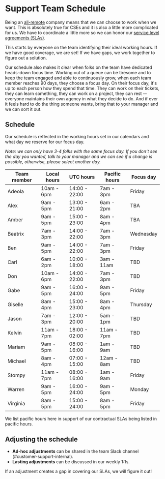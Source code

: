 # Support Team Schedule

Being an [all-remote](https://about.sourcegraph.com/handbook/company/remote) company means that we can choose to work when we want. This is absolutely true for CSEs and it is also a little more complicated for us. We have to coordinate a little more so we can honor our [service level agreements (SLAs)](../support/index.md#our-service-level-agreements-slas).

This starts by everyone on the team identifying their ideal working hours. If we have good coverage, we are set! If we have gaps, we work together to figure out a solution.

Our schedule also makes it clear when folks on the team have dedicated heads-down focus time. Working out of a queue can be tiresome and to keep the team engaged and able to continuously grow, when each team member reaches 90 days, they choose a focus day. On their focus day, it's up to each person how they spend that time. They can work on their tickets, they can learn something, they can work on a project, they can rest -- everyone maintains their own agency in what they decide to do. And if ever it feels hard to do the thing someone wants, bring that to your manager and we can sort it out.

## Schedule

Our schedule is reflected in the working hours set in our calendars and what day we reserve for our focus day.

_Note: we can only have 3-4 folks with the same focus day. If you don't see the day you wanted, talk to your manager and we can see if a change is possible, otherwise, please select another day._

| Team member | Local hours | UTC hours     | Pacific hours | Focus day |
| ----------- | ----------- | ------------- | ------------- | --------- |
| Adeola      | 10am - 6pm  | 14:00 - 22:00 | 7am - 3pm     | Friday    |
| Alex        | 9am - 5pm   | 13:00 - 21:00 | 6am - 2pm     | TBA       |
| Amber       | 9am - 5pm   | 15:00 - 23:00 | 8am - 4pm     | TBA       |
| Beatrix     | 7am - 3pm   | 14:00 - 22:00 | 7am - 3pm     | Wednesday |
| Ben         | 9am - 5pm   | 14:00 - 22:00 | 7am - 3pm     | Friday    |
| Carl        | 6am - 2pm   | 10:00 - 18:00 | 3am - 11am    | TBD       |
| Don         | 10am - 6pm  | 14:00 - 22:00 | 7am - 3pm     | TBD       |
| Gabe        | 9am - 5pm   | 16:00 - 24:00 | 9am - 5pm     | Friday    |
| Giselle     | 8am - 4pm   | 15:00 - 23:00 | 8am - 4pm     | Thursday  |
| Jason       | 7am - 3pm   | 12:00 - 20:00 | 5am - 1pm     | TBD       |
| Kelvin      | 11am - 7pm  | 18:00 - 02:00 | 11am - 7pm    | TBD       |
| Mariam      | 9am - 5pm   | 08:00 - 16:00 | 1am - 9am     | TBD       |
| Michael     | 8am - 4pm   | 07:00 - 15:00 | 12am - 8am    | TBD       |
| Stompy      | 11am - 7pm  | 08:00 - 16:00 | 1am - 9am     | Friday    |
| Warren      | 9am - 5pm   | 16:00 - 24:00 | 9am - 5pm     | Monday    |
| Virginia    | 8am - 5pm   | 15:00 - 24:00 | 8am - 5pm     | Friday    |

We list pacific hours here in support of our contractual SLAs being listed in pacific hours.

## Adjusting the schedule

- **Ad-hoc adjustments** can be shared in the team Slack channel (#customer-support-internal).
- **Lasting adjustments** can be discussed in our weekly 1:1s.

If an adjustment creates a gap in covering our SLAs, we will figure it out!
